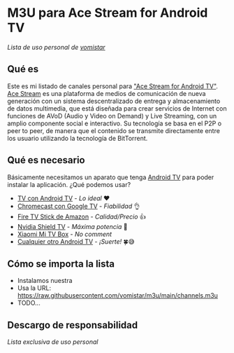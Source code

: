 # M3U para Ace Stream for Android TV
_Lista de uso personal de [vomistar](https://github.com/vomistar)_

## Qué es

Este es mi listado de canales personal para  ["Ace Stream for Android TV"](https://play.google.com/store/apps/details?id=org.acestream.media.atv&hl=es&gl=ES). 
[Ace Stream](https://acestream.org/) es una plataforma de medios de comunicación de nueva generación con un sistema descentralizado de entrega y almacenamiento de datos multimedia, que está diseñada para crear servicios de Internet con funciones de AVoD (Audio y Video on Demand) y Live Streaming, con un amplio componente social e interactivo.
Su tecnología se basa en el P2P o peer to peer, de manera que el contenido se transmite directamente entre los usuario utilizando la tecnología de BitTorrent.

## Qué es necesario

Básicamente necesitamos un aparato que tenga [Android TV](https://www.android.com/intl/es_es/tv/) para poder instalar la aplicación. 
¿Qué podemos usar?
- [TV con Android TV](https://amzn.to/3RnQrJf) - _Lo ideal_ ❤️
- [Chromecast con Google TV](https://amzn.to/3CKUuLz) - _Fiabilidad_ 👌
- [Fire TV Stick de Amazon](https://amzn.to/3AySGml) - _Calidad/Precio_ 👍
- [Nvidia Shield TV](https://amzn.to/3R72LxZ) - _Máxima potencia_ 💪
- [Xiaomi Mi TV Box](https://amzn.to/3B1niyb) - _No comment_
- [Cualquier otro Android TV](https://amzn.to/3Q4IVSv) - _¡Suerte!_ 🍀😅

## Cómo se importa la lista

- Instalamos nuestra
- Usa la URL: https://raw.githubusercontent.com/vomistar/m3u/main/channels.m3u
- TODO...

## Descargo de responsabilidad
_Lista exclusiva de uso personal_
